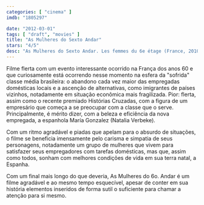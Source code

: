 ```yaml
---
categories: [ "cinema" ]
imdb: "1805297"

date: "2012-03-01"
tags: [ "draft", "movies" ]
title: "As Mulheres do Sexto Andar"
stars: "4/5"
desc: "As Mulheres do Sexto Andar. Les femmes du 6e étage (France, 2010). Dirigido por Philippe Le Guay. Escrito por Philippe Le Guay, Jérôme Tonnerre. Com Fabrice Luchini, Sandrine Kiberlain, Natalia Verbeke, Carmen Maura, Lola Dueñas, Berta Ojea, Nuria Solé, Concha Galán, Marie-Armelle Deguy."
---
```

Filme flerta com um evento interessante ocorrido na França dos anos 60 e que curiosamente está ocorrendo nesse momento na esfera da "sofrida" classe média brasileira: o abandono cada vez maior das empregadas domésticas locais e a ascenção de alternativas, como imigrantes de países vizinhos, notadamente em situação econômica mais fragilizada. Pior: flerta, assim como o recente premiado Histórias Cruzadas, com a figura de um empresário que começa a se preocupar com a classe que o serve. Principalmente, é mérito dizer, com a beleza e eficiência da nova empregada, a espanhola María Gonzalez (Natalia Verbeke).

Com um ritmo agradável e piadas que apelam para o absurdo de situações, o filme se beneficia imensamente pelo carisma e simpatia de seus personagens, notadamente um grupo de mulheres que vivem para satisfazer seus empregadores com tarefas domésticas, mas que, assim como todos, sonham com melhores condições de vida em sua terra natal, a Espanha.

Com um final mais longo do que deveria, As Mulheres do 6o. Andar é um filme agradável e ao mesmo tempo esquecível, apesar de conter em sua história elementos inseridos de forma sutil o suficiente para chamar a atenção para si mesmo.

